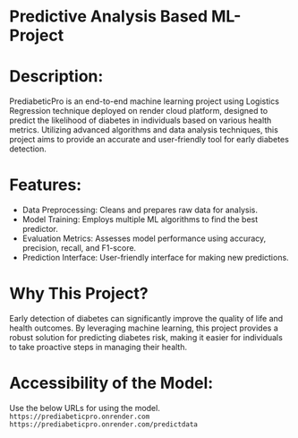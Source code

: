 # **Predictive Analysis Based ML-Project**

# Description: 
PrediabeticPro is an end-to-end machine learning project using Logistics Regression technique deployed on render cloud platform, designed to predict the likelihood of diabetes in individuals based on various health metrics. Utilizing advanced algorithms and data analysis techniques, this project aims to provide an accurate and user-friendly tool for early diabetes detection.

# Features:  
* Data Preprocessing: Cleans and prepares raw data for analysis.
* Model Training: Employs multiple ML algorithms to find the best predictor.
* Evaluation Metrics: Assesses model performance using accuracy, precision, recall, and F1-score.
* Prediction Interface: User-friendly interface for making new predictions.

# Why This Project?
Early detection of diabetes can significantly improve the quality of life and health outcomes. By leveraging machine learning, this project provides a robust solution for predicting diabetes risk, making it easier for individuals to take proactive steps in managing their health.

# Accessibility of the Model:
Use the below URLs for using the model.
```https://prediabeticpro.onrender.com```
```https://prediabeticpro.onrender.com/predictdata```

